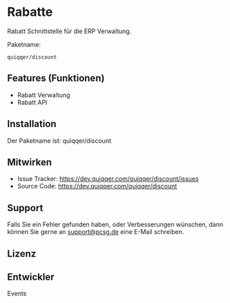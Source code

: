 Rabatte
========

Rabatt Schnittstelle für die ERP Verwaltung.


Paketname:

    quiqqer/discount


Features (Funktionen)
--------

- Rabatt Verwaltung
- Rabatt API

Installation
------------

Der Paketname ist: quiqqer/discount


Mitwirken
----------

- Issue Tracker: https://dev.quiqqer.com/quiqqer/discount/issues
- Source Code: https://dev.quiqqer.com/quiqqer/discount


Support
-------

Falls Sie ein Fehler gefunden haben, oder Verbesserungen wünschen,
dann können Sie gerne an support@pcsg.de eine E-Mail schreiben.


Lizenz
-------



Entwickler
--------

Events
